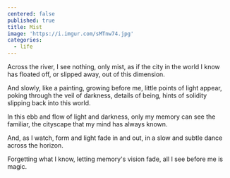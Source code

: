 ```yaml
---
centered: false
published: true
title: Mist
image: 'https://i.imgur.com/sMTnw74.jpg'
categories:
  - life
---
```

Across the river,
I see nothing, 
only mist,
as if the city
in the world I know
has floated off,
or slipped away,
out of this dimension.

And slowly,
like a painting,
growing before me,
little points of light appear, 
poking through the veil of darkness,
details of being, hints of solidity
slipping back
into this world.

In this ebb and flow
of light and darkness,
only my memory
can see the familiar,
the cityscape
that my mind 
has always known.

And, as I watch,
form and light
fade in and out,
in a slow and subtle dance
across the horizon.

Forgetting what I know,
letting memory's vision fade,
all I see before me
is magic.

